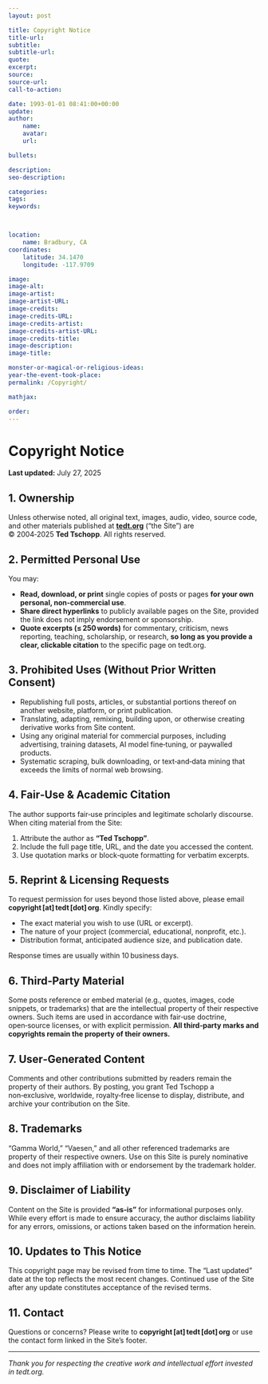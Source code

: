```yaml
---
layout: post

title: Copyright Notice
title-url:
subtitle:
subtitle-url:
quote:
excerpt:
source:
source-url:
call-to-action:

date: 1993-01-01 08:41:00+00:00
update:
author:
    name:
    avatar:
    url:

bullets:

description:
seo-description:

categories:
tags:
keywords:



location:
    name: Bradbury, CA
coordinates:
    latitude: 34.1470
    longitude: -117.9709

image:
image-alt:
image-artist:
image-artist-URL:
image-credits:
image-credits-URL:
image-credits-artist:
image-credits-artist-URL:
image-credits-title:
image-description:
image-title:

monster-or-magical-or-religious-ideas:
year-the-event-took-place:
permalink: /Copyright/

mathjax:

order:
---
```


# Copyright Notice

**Last updated:** July 27, 2025

## 1. Ownership

Unless otherwise noted, all original text, images, audio, video, source code, and other materials published at **[tedt.org](https://tedt.org/)** (“the Site”) are © 2004‑2025 **Ted Tschopp**. All rights reserved.

## 2. Permitted Personal Use

You may:

* **Read, download, or print** single copies of posts or pages **for your own personal, non‑commercial use**.
* **Share direct hyperlinks** to publicly available pages on the Site, provided the link does not imply endorsement or sponsorship.
* **Quote excerpts (≤ 250 words)** for commentary, criticism, news reporting, teaching, scholarship, or research, **so long as you provide a clear, clickable citation** to the specific page on tedt.org.

## 3. Prohibited Uses (Without Prior Written Consent)

* Republishing full posts, articles, or substantial portions thereof on another website, platform, or print publication.
* Translating, adapting, remixing, building upon, or otherwise creating derivative works from Site content.
* Using any original material for commercial purposes, including advertising, training datasets, AI model fine‑tuning, or paywalled products.
* Systematic scraping, bulk downloading, or text‑and‑data mining that exceeds the limits of normal web browsing.

## 4. Fair‑Use & Academic Citation

The author supports fair‑use principles and legitimate scholarly discourse. When citing material from the Site:

1. Attribute the author as **“Ted Tschopp”**.
2. Include the full page title, URL, and the date you accessed the content.
3. Use quotation marks or block‑quote formatting for verbatim excerpts.

## 5. Reprint & Licensing Requests

To request permission for uses beyond those listed above, please email **copyright \[at] tedt \[dot] org**. Kindly specify:

* The exact material you wish to use (URL or excerpt).
* The nature of your project (commercial, educational, nonprofit, etc.).
* Distribution format, anticipated audience size, and publication date.

Response times are usually within 10 business days.

## 6. Third‑Party Material

Some posts reference or embed material (e.g., quotes, images, code snippets, or trademarks) that are the intellectual property of their respective owners. Such items are used in accordance with fair‑use doctrine, open‑source licenses, or with explicit permission. **All third‑party marks and copyrights remain the property of their owners.**

## 7. User‑Generated Content

Comments and other contributions submitted by readers remain the property of their authors. By posting, you grant Ted Tschopp a non‑exclusive, worldwide, royalty‑free license to display, distribute, and archive your contribution on the Site.

## 8. Trademarks

“Gamma World,” “Vaesen,” and all other referenced trademarks are property of their respective owners. Use on this Site is purely nominative and does not imply affiliation with or endorsement by the trademark holder.

## 9. Disclaimer of Liability

Content on the Site is provided **“as‑is”** for informational purposes only. While every effort is made to ensure accuracy, the author disclaims liability for any errors, omissions, or actions taken based on the information herein.

## 10. Updates to This Notice

This copyright page may be revised from time to time. The “Last updated” date at the top reflects the most recent changes. Continued use of the Site after any update constitutes acceptance of the revised terms.

## 11. Contact

Questions or concerns? Please write to **copyright \[at] tedt \[dot] org** or use the contact form linked in the Site’s footer.

---

*Thank you for respecting the creative work and intellectual effort invested in tedt.org.*
